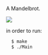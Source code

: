 A Mandelbrot.   

![](https://raw.github.com/madjestic/Haskell-OpenGL-Tutorial/master/Mandelbrot/output.png)

in order to run: 

```bash
  $ make
  $ ./Main
```